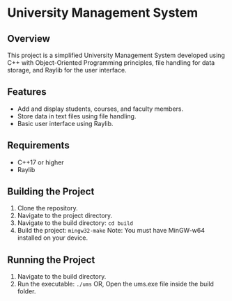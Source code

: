 # University Management System

## Overview
This project is a simplified University Management System developed using C++ with Object-Oriented Programming principles, file handling for data storage, and Raylib for the user interface.

## Features
- Add and display students, courses, and faculty members.
- Store data in text files using file handling.
- Basic user interface using Raylib.

## Requirements
- C++17 or higher
- Raylib

## Building the Project
1. Clone the repository.
2. Navigate to the project directory.
3. Navigate to the build directory: `cd build`
4. Build the project: `mingw32-make`
Note: You must have MinGW-w64 installed on your device.

## Running the Project
1. Navigate to the build directory.
2. Run the executable: `./ums`
OR, Open the ums.exe file inside the build folder.